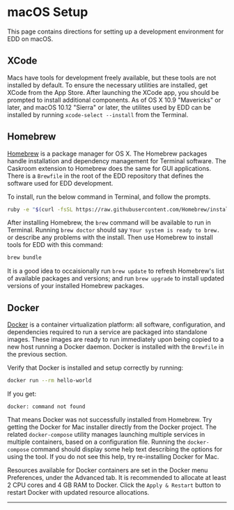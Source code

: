 # macOS Setup

This page contains directions for setting up a development environment for EDD
on macOS.

## XCode

Macs have tools for development freely available, but these tools are not
installed by default. To ensure the necessary utilities are installed, get
XCode from the App Store. After launching the XCode app, you should be prompted
to install additional components. As of OS X 10.9 "Mavericks" or later, and
macOS 10.12 "Sierra" or later, the utilites used by EDD can be installed by
running `xcode-select --install` from the Terminal.

## Homebrew

[Homebrew][1] is a package manager for OS X. The Homebrew packages handle
installation and dependency management for Terminal software. The Caskroom
extension to Homebrew does the same for GUI applications. There is a `Brewfile`
in the root of the EDD repository that defines the software used for
EDD development.

To install, run the below command in Terminal, and follow the prompts.

```bash
ruby -e "$(curl -fsSL https://raw.githubusercontent.com/Homebrew/install/master/install)"
```

After installing Homebrew, the `brew` command will be available to run in
Terminal. Running `brew doctor` should say `Your system is ready to brew.` or
describe any problems with the install. Then use Homebrew to install tools for
EDD with this command:

```bash
brew bundle
```

It is a good idea to occaisionally run `brew update` to refresh Homebrew's list
of available packages and versions; and run `brew upgrade` to install updated
versions of your installed Homebrew packages.

## Docker

[Docker][2] is a container virtualization platform: all software,
configuration, and dependencies required to run a service are packaged into
standalone images. These images are ready to run immediately upon being copied
to a new host running a Docker daemon. Docker is installed with the `Brewfile`
in the previous section.

Verify that Docker is installed and setup correctly by running:

```bash
docker run --rm hello-world
```

If you get:

```
docker: command not found
```

That means Docker was not successfully installed from Homebrew. Try getting the
Docker for Mac installer directly from the Docker project. The related
`docker-compose` utility manages launching multiple services in multiple
containers, based on a configuration file. Running the `docker-compose` command
should display some help text describing the options for using the tool. If you
do not see this help, try re-installing Docker for Mac.

Resources available for Docker containers are set in the Docker menu
Preferences, under the Advanced tab. It is recommended to allocate at least 2
CPU cores and 4 GB RAM to Docker. Click the `Apply & Restart` button to restart
Docker with updated resource allocations.

---

[1]: http://brew.sh/
[2]: https://docker.io/
